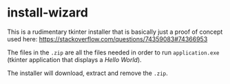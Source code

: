 # install-wizard

This is a rudimentary tkinter installer that is basically just a proof of concept used here: https://stackoverflow.com/questions/74359083#74366953

The files in the `.zip` are all the files needed in order to run `application.exe` (tkinter application that displays a *Hello World*).

The installer will download, extract and remove the `.zip`.
